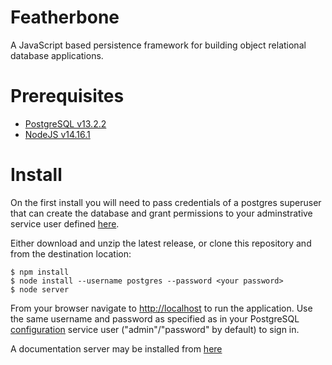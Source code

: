 Featherbone
===========
A JavaScript based persistence framework for building object relational database applications.

# Prerequisites
* [PostgreSQL v13.2.2](http://www.postgresql.org/)
* [NodeJS v14.16.1](https://nodejs.org/en/)
  
# Install

On the first install you will need to pass credentials of a postgres superuser that can create the database and grant permissions to your adminstrative service user defined [here](https://github.com/jrogelstad/featherbone/blob/master/server/config.json).

Either download and unzip the latest release, or clone this repository and from the destination location:

```text
$ npm install
$ node install --username postgres --password <your password>
$ node server
```

From your browser navigate to <http://localhost> to run the application. Use the same username and password as specified as in your PostgreSQL [configuration](https://github.com/jrogelstad/featherbone/blob/master/server/config.json) service user ("admin"/"password" by default) to sign in.

A documentation server may be installed from [here](https://github.com/jrogelstad/featherbone-docs)
